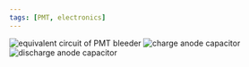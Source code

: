 ```yaml
---
tags: [PMT, electronics]
---
```


![equivalent circuit of PMT bleeder]({{site.exa}}/equivalent-circuit-of-PMT-bleeder.jpg)
![charge anode capacitor]({{site.exa}}/charge-anode-capacitor.jpg)
![discharge anode capacitor]({{site.exa}}/discharge-anode-capacitor.jpg)
